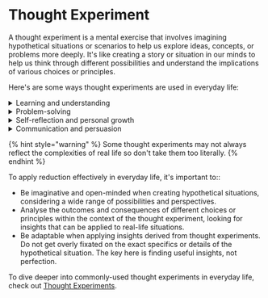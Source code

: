 # Thought Experiment

A thought experiment is a mental exercise that involves imagining hypothetical situations or scenarios to help us explore ideas, concepts, or problems more deeply. It's like creating a story or situation in our minds to help us think through different possibilities and understand the implications of various choices or principles.

Here's are some ways thought experiments are used in everyday life:

<details>

<summary>Learning and understanding</summary>

Thought experiments help us grasp complex philosophical concepts by allowing us to explore hypothetical scenarios and analyse the consequences of different actions or beliefs.

</details>

<details>

<summary>Problem-solving</summary>

By imagining different situations or possibilities, thought experiments can provide insights into potential solutions or approaches to moral or ethical dilemmas.

</details>

<details>

<summary>Self-reflection and personal growth</summary>

Engaging in thought experiments can foster deeper self-awareness and personal growth by encouraging us to examine our values, beliefs, and assumptions in light of various hypothetical situations.

</details>

<details>

<summary>Communication and persuasion</summary>

Thought experiments can make complex philosophical ideas more accessible and persuasive by presenting them in the form of engaging stories or scenarios that people can easily relate to.

</details>

{% hint style="warning" %}
Some thought experiments may not always reflect the complexities of real life so don't take them too literally.
{% endhint %}

To apply reduction effectively in everyday life, it's important to::

* Be imaginative and open-minded when creating hypothetical situations, considering a wide range of possibilities and perspectives.
* Analyse the outcomes and consequences of different choices or principles within the context of the thought experiment, looking for insights that can be applied to real-life situations.
*   Be adaptable when applying insights derived from thought experiments. Do not get overly fixated on the exact specifics or details of the hypothetical situation. The key here is finding useful insights, not perfection.



To dive deeper into commonly-used thought experiments in everyday life, check out [Thought Experiments](../thought-experiments/).
